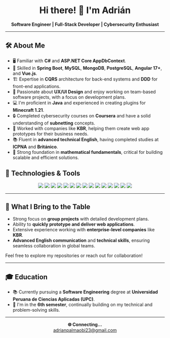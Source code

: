 <h1 align="center">Hi there! 👋 I'm Adrián</h1>

<p align="center">
  <strong>Software Engineer | Full-Stack Developer | Cybersecurity Enthusiast</strong>
</p>

---

## 🛠️ About Me
- 🖥️ Familiar with **C#** and **ASP.NET Core AppDbContext**.
- 🌱 Skilled in **Spring Boot**, **MySQL**, **MongoDB**, **PostgreSQL**, **Angular 17+**, and **Vue.js**.
- 🏗️ Expertise in **CQRS** architecture for back-end systems and **DDD** for front-end applications.
- 🎨 Passionate about **UX/UI Design** and enjoy working on team-based software projects, with a focus on development plans.
- 💻 I'm proficient in **Java** and experienced in creating plugins for **Minecraft 1.21**.
- 🔒 Completed cybersecurity courses on **Coursera** and have a solid understanding of **subnetting** concepts.
- 🏢 Worked with companies like **KBR**, helping them create web app prototypes for their business needs.
- 📚 Fluent in **advanced technical English**, having completed studies at **ICPNA** and **Británico**.
- 🧠 Strong foundation in **mathematical fundamentals**, critical for building scalable and efficient solutions.

## 🔧 Technologies & Tools

<div align="center">
  <img src="https://img.shields.io/badge/Java-ED8B00?style=for-the-badge&logo=java&logoColor=white" />
  <img src="https://img.shields.io/badge/Spring_Boot-6DB33F?style=for-the-badge&logo=spring-boot&logoColor=white" />
  <img src="https://img.shields.io/badge/MySQL-4479A1?style=for-the-badge&logo=mysql&logoColor=white" />
  <img src="https://img.shields.io/badge/MongoDB-47A248?style=for-the-badge&logo=mongodb&logoColor=white" />
  <img src="https://img.shields.io/badge/PostgreSQL-4169E1?style=for-the-badge&logo=postgresql&logoColor=white" />
  <img src="https://img.shields.io/badge/Angular-DD0031?style=for-the-badge&logo=angular&logoColor=white" />
  <img src="https://img.shields.io/badge/Vue.js-35495E?style=for-the-badge&logo=vue.js&logoColor=4FC08D" />
  <img src="https://img.shields.io/badge/C%23-239120?style=for-the-badge&logo=c-sharp&logoColor=white" />
  <img src="https://img.shields.io/badge/ASP.NET-512BD4?style=for-the-badge&logo=dotnet&logoColor=white" />
  <img src="https://img.shields.io/badge/JavaScript-F7DF1E?style=for-the-badge&logo=javascript&logoColor=black" />
  <img src="https://img.shields.io/badge/Node.js-339933?style=for-the-badge&logo=node.js&logoColor=white" />
  <img src="https://img.shields.io/badge/TypeScript-007ACC?style=for-the-badge&logo=typescript&logoColor=white" />
  <img src="https://img.shields.io/badge/CSS-1572B6?style=for-the-badge&logo=css3&logoColor=white" />
  <img src="https://img.shields.io/badge/React-61DAFB?style=for-the-badge&logo=react&logoColor=black" />
  <img src="https://img.shields.io/badge/UX/UI-32CD32?style=for-the-badge&logo=adobe&logoColor=white" />
</div>


---

## 🚀 What I Bring to the Table

- Strong focus on **group projects** with detailed development plans.
- Ability to **quickly prototype and deliver web applications**.
- Extensive experience working with **enterprise-level companies** like **KBR**.
- **Advanced English communication** and **technical skills**, ensuring seamless collaboration in global teams.

Feel free to explore my repositories or reach out for collaboration!

---

## 🎓 Education

- 📚 Currently pursuing a **Software Engineering** degree at **Universidad Peruana de Ciencias Aplicadas (UPC)**.
- 🏫 I'm in the **6th semester**, continually building on my technical and problem-solving skills.

---

<p align="center">
  <strong>🌐 Connecting...</strong><br/>
  <a href="mailto:your.email@example.com">adrianpalmaobi23@gmail.com</a></a>
</p>
